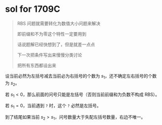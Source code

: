 # sol for 1709C 

> RBS 问题就需要转化为数值大小问题来解决
>
> 即前缀和不为零这个特性一定要用到
>
> 话说题解已经快想到了，但是就差一点点
>
> 下一次把条件写出来慢慢分类讨论
>
> 把所有东西都设出来

设当前必然为左括号减去当前必为右括号的个数为 $s_1$，还不确定左右括号的个数为 $s_2$。

若 $s_1<0$，那么前面的问号只能是左括号（否则当前前缀和为负数不构成 RBS）。

若 $s_1=0$，当前遇到 `?` 时，这个 `?` 必然是左括号。

到了结尾如果当前 $s_2 > s_1$，问号数量大于失配左括号数量，右边不唯一。



 

